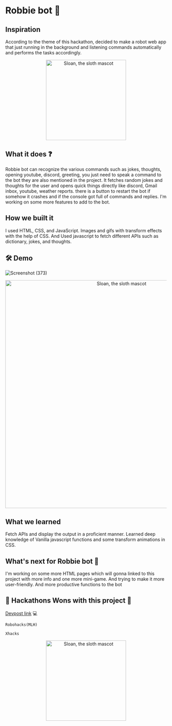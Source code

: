 # Robbie bot 🤖

## Inspiration
According to the theme of this hackathon, decided to make a robot web app that just running in the background and listening commands automatically and performs the tasks accordingly.

<p align="center">
  <img alt="Sloan, the sloth mascot" width="250px" src="https://user-images.githubusercontent.com/68494604/128660445-eac307db-718e-453b-81c7-30247c5dcac6.gif">
   <br>
</p>

## What it does ❓
Robbie bot can recognize the various commands such as jokes, thoughts, opening youtube, discord, greeting,  you just need to speak a command to the bot they are also mentioned in the project. It fetches random jokes and thoughts for the user and opens quick things directly like discord, Gmail inbox, youtube, weather reports. there is a button to restart the bot if somehow it crashes and if the console got full of commands and replies. I'm working on some more features to add to the bot.

## How we built it
I used HTML, CSS, and JavaScript. Images and gifs with transform effects with the help of CSS. And Used javascript to fetch different APIs such as dictionary, jokes, and thoughts.

## 🛠️ Demo 

![Screenshot (373)](https://user-images.githubusercontent.com/68494604/128628331-c69a8718-f205-422e-8d3e-2a2e2401cd82.png)

<p align="center">
  <img alt="Sloan, the sloth mascot" width="710px" src="https://user-images.githubusercontent.com/68494604/141687641-5f8523bb-80f7-421d-8f91-a5f55e74cf3d.gif">
   <br>
</p>
<!-- ![Screenshot (375)](https://user-images.githubusercontent.com/68494604/128628332-933400bf-5bec-4d87-9637-b956d8a58d2d.png) -->





## What we learned
Fetch APIs and display the output in a proficient manner. Learned deep knowledge of Vanilla javascript functions and some transform animations in CSS.

## What's next for Robbie bot 🤖
I'm working on some more HTML pages which will gonna linked to this project with more info and one more mini-game. And trying to make it more user-friendly. And more productive functions to the bot

## 🎉 Hackathons Wons with this project 🎉 

[Devpost link](https://devpost.com/software/robbie-bot) 💻
```
Robohacks(MLH)
```

```
Xhacks
```



<p align="center">
  <img alt="Sloan, the sloth mascot" width="250px" src="https://user-images.githubusercontent.com/68494604/120436157-39627380-c39c-11eb-89cf-58089fb1032d.gif">
   <br>
</p>
